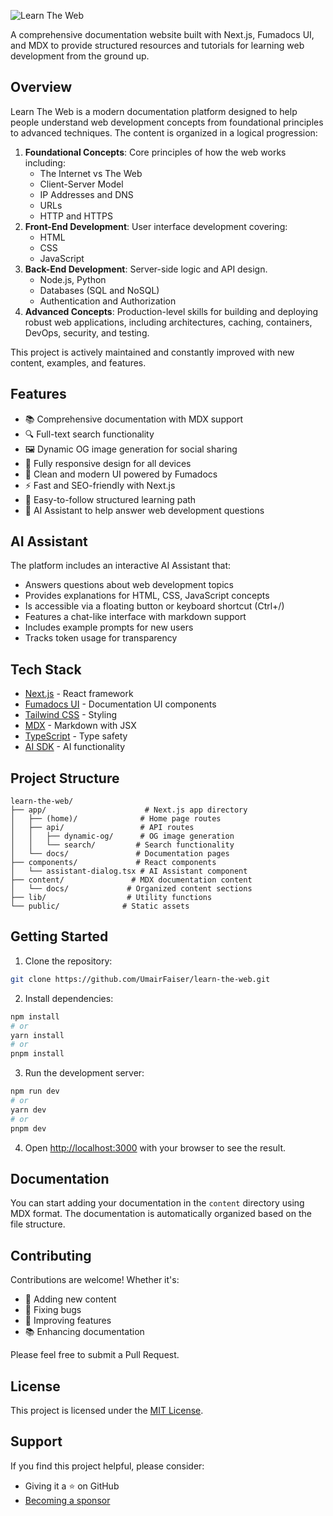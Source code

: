 ![Learn The Web](/public/og-image.png)

A comprehensive documentation website built with Next.js, Fumadocs UI, and MDX to provide structured resources and tutorials for learning web development from the ground up.

## Overview

Learn The Web is a modern documentation platform designed to help people understand web development concepts from foundational principles to advanced techniques. The content is organized in a logical progression:

1. **Foundational Concepts**: Core principles of how the web works including:
   - The Internet vs The Web
   - Client-Server Model
   - IP Addresses and DNS
   - URLs
   - HTTP and HTTPS
2. **Front-End Development**: User interface development covering:
   - HTML
   - CSS
   - JavaScript
3. **Back-End Development**: Server-side logic and API design.
   - Node.js, Python
   - Databases (SQL and NoSQL)
   - Authentication and Authorization
4. **Advanced Concepts**: Production-level skills for building and deploying robust web applications, including architectures, caching, containers, DevOps, security, and testing.

This project is actively maintained and constantly improved with new content, examples, and features.

## Features

- 📚 Comprehensive documentation with MDX support
- 🔍 Full-text search functionality
- 🖼️ Dynamic OG image generation for social sharing
- 📱 Fully responsive design for all devices
- 🎨 Clean and modern UI powered by Fumadocs
- ⚡ Fast and SEO-friendly with Next.js
- 📝 Easy-to-follow structured learning path
- 🤖 AI Assistant to help answer web development questions

## AI Assistant

The platform includes an interactive AI Assistant that:

- Answers questions about web development topics
- Provides explanations for HTML, CSS, JavaScript concepts
- Is accessible via a floating button or keyboard shortcut (Ctrl+/)
- Features a chat-like interface with markdown support
- Includes example prompts for new users
- Tracks token usage for transparency

## Tech Stack

- [Next.js](https://nextjs.org/) - React framework
- [Fumadocs UI](https://fumadocs.vercel.app/) - Documentation UI components
- [Tailwind CSS](https://tailwindcss.com/) - Styling
- [MDX](https://mdxjs.com/) - Markdown with JSX
- [TypeScript](https://www.typescriptlang.org/) - Type safety
- [AI SDK](https://ai.vercel.ai/) - AI functionality

## Project Structure

```
learn-the-web/
├── app/                      # Next.js app directory
│   ├── (home)/              # Home page routes
│   ├── api/                 # API routes
│   │   ├── dynamic-og/      # OG image generation
│   │   └── search/         # Search functionality
│   └── docs/               # Documentation pages
├── components/             # React components
│   └── assistant-dialog.tsx # AI Assistant component
├── content/               # MDX documentation content
│   └── docs/             # Organized content sections
├── lib/                  # Utility functions
└── public/              # Static assets
```

## Getting Started

1. Clone the repository:

```bash
git clone https://github.com/UmairFaiser/learn-the-web.git
```

2. Install dependencies:

```bash
npm install
# or
yarn install
# or
pnpm install
```

3. Run the development server:

```bash
npm run dev
# or
yarn dev
# or
pnpm dev
```

4. Open [http://localhost:3000](http://localhost:3000) with your browser to see the result.

## Documentation

You can start adding your documentation in the `content` directory using MDX format.
The documentation is automatically organized based on the file structure.

## Contributing

Contributions are welcome! Whether it's:

- 📝 Adding new content
- 🐛 Fixing bugs
- 🌟 Improving features
- 📚 Enhancing documentation

Please feel free to submit a Pull Request.

## License

This project is licensed under the [MIT License](LICENSE).

## Support

If you find this project helpful, please consider:
- Giving it a ⭐️ on GitHub
- [Becoming a sponsor](https://github.com/sponsors/UmairFaiser/)
